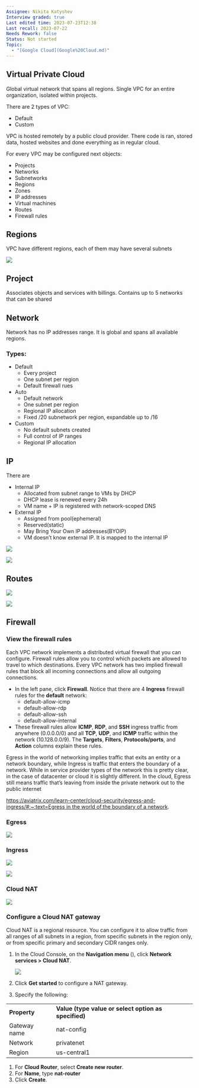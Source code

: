 ```yaml
---
Assignee: Nikita Katyshev
Interview graded: true
Last edited time: 2023-07-23T12:38
Last recall: 2023-07-22
Needs Rework: false
Status: Not started
Topic:
  - "[Google Cloud](Google%20Cloud.md)"
---
```

## Virtual Private Cloud

Global virtual network that spans all regions. Single VPC for an entire organization, isolated within projects.

There are 2 types of VPC:

- Default
- Custom

VPC is hosted remotely by a public cloud provider. There code is ran, stored data, hosted websites and done everything as in regular cloud.

For every VPC may be configured next objects:

- Projects
- Networks
- Subnetworks
- Regions
- Zones
- IP addresses
- Virtual machines
- Routes
- Firewall rules

## Regions

VPC have different regions, each of them may have several subnets

[![](https://lh6.googleusercontent.com/Nj_nDovAD24GvxypVDmRA4M6IPqA43EowXWEJzYb__fW36co5Ow1LiHGazpJIIXhYhkKZeoOYuKhf5_Ay2LvRFNJJXObOcZJETGA3m2XTQqijSVIZiZ4D8fC48kDs9EQcJ43z1uKJAXABa--gLVFDtlCoAC2rDjgFqnKprJBr_l0sfTrvMfuQXFdq0cWLg)](https://lh6.googleusercontent.com/Nj_nDovAD24GvxypVDmRA4M6IPqA43EowXWEJzYb__fW36co5Ow1LiHGazpJIIXhYhkKZeoOYuKhf5_Ay2LvRFNJJXObOcZJETGA3m2XTQqijSVIZiZ4D8fC48kDs9EQcJ43z1uKJAXABa--gLVFDtlCoAC2rDjgFqnKprJBr_l0sfTrvMfuQXFdq0cWLg)

## Project

Associates objects and services with billings. Contains up to 5 networks that can be shared

## Network

Network has no IP addresses range. It is global and spans all available regions.

### **Types**:

- Default
    - Every project
    - One subnet per region
    - Default firewall rues
- Auto
    - Default network
    - One subnet per region
    - Regional IP allocation
    - Fixed /20 subnetwork per region, expandable up to /16
- Custom
    - No default subnets created
    - Full control of IP ranges
    - Regional IP allocation

## IP

There are

- Internal IP
    - Allocated from subnet range to VMs by DHCP
    - DHCP lease is renewed every 24h
    - VM name + IP is registered with network-scoped DNS
- External IP
    - Assigned from pool(ephemeral)
    - Reserved(static)
    - May Bring Your Own IP addresses(BYOIP)
    - VM doesn’t know external IP. It is mapped to the internal IP

[![](https://lh4.googleusercontent.com/5HCwQR3LjKRiy2PMQpDaGbkdzg1ed_i2QnLwowX49jKUgrYYiOPXCOSlCMyGAEpqz4xzwifmQjOQdscK2UHSZP0zeD_VtGGl3EMRgh9ypBDVILi2IdcZFRHqih60AHrj9UAaUkYohSKhnQRklU-goBUa5l52d7_nr5TTmmIbmDXhqcAtIQFTPb68UgN8Yg)](https://lh4.googleusercontent.com/5HCwQR3LjKRiy2PMQpDaGbkdzg1ed_i2QnLwowX49jKUgrYYiOPXCOSlCMyGAEpqz4xzwifmQjOQdscK2UHSZP0zeD_VtGGl3EMRgh9ypBDVILi2IdcZFRHqih60AHrj9UAaUkYohSKhnQRklU-goBUa5l52d7_nr5TTmmIbmDXhqcAtIQFTPb68UgN8Yg)

[![](https://lh6.googleusercontent.com/a92n0nc2sG88xRAbXppDlFplB8KyXq4CypwY8rzI4Y2DYVu-vuVn0saC8jQVadaoiYXd7zVk3bQvCdFesCdCSFCKNaswKGx9jTWuNhZY796eSrl4yaMwIWaMMBKL39H_JdFyOI27deGSZX91xGqDdJA99qxYIagZGNLqkLXO_j1Ch5WQWTya2LfgGsAZgw)](https://lh6.googleusercontent.com/a92n0nc2sG88xRAbXppDlFplB8KyXq4CypwY8rzI4Y2DYVu-vuVn0saC8jQVadaoiYXd7zVk3bQvCdFesCdCSFCKNaswKGx9jTWuNhZY796eSrl4yaMwIWaMMBKL39H_JdFyOI27deGSZX91xGqDdJA99qxYIagZGNLqkLXO_j1Ch5WQWTya2LfgGsAZgw)

## Routes

[![](https://lh3.googleusercontent.com/_Cm8U7r0MGOeqMawC425xGkoEmK1cfBLg9kZw70hS0_JP8JiV1njSQ9D5LoHD7gDcdZg6YLhjJ0BpNuinfP2Am4-S5AJF0fESxNoVFDuacJUR39VquuE92LZMkcN2aC1xuGxl2TVQbed4Lwf7ghJN0Za5UzzlZtzWRBYSORXCFi-6Uyl_fZoQvhmaDupJQ)](https://lh3.googleusercontent.com/_Cm8U7r0MGOeqMawC425xGkoEmK1cfBLg9kZw70hS0_JP8JiV1njSQ9D5LoHD7gDcdZg6YLhjJ0BpNuinfP2Am4-S5AJF0fESxNoVFDuacJUR39VquuE92LZMkcN2aC1xuGxl2TVQbed4Lwf7ghJN0Za5UzzlZtzWRBYSORXCFi-6Uyl_fZoQvhmaDupJQ)

[![](https://lh4.googleusercontent.com/VhRHkTkPim98oUOWBi_Z1pUxaVS4iftUl5bhjvJNX73jf9Hr9QehA8UYSMvSjiTuXJm75FNxa2mTJE1YnfmpvFdaBoCkYKkdpTin3e8Ejydt5YaYU1go1FdDNW7dWPRBOocYvyXx6kGgstwtFcrjxa1I9qVd5h9lPbIZSZ-sNFJoxf0_PzroPWaX0a50eg)](https://lh4.googleusercontent.com/VhRHkTkPim98oUOWBi_Z1pUxaVS4iftUl5bhjvJNX73jf9Hr9QehA8UYSMvSjiTuXJm75FNxa2mTJE1YnfmpvFdaBoCkYKkdpTin3e8Ejydt5YaYU1go1FdDNW7dWPRBOocYvyXx6kGgstwtFcrjxa1I9qVd5h9lPbIZSZ-sNFJoxf0_PzroPWaX0a50eg)

## Firewall

### View the firewall rules

Each VPC network implements a distributed virtual firewall that you can configure. Firewall rules allow you to control which packets are allowed to travel to which destinations. Every VPC network has two implied firewall rules that block all incoming connections and allow all outgoing connections.

- In the left pane, click **Firewall**. Notice that there are 4 **Ingress** firewall rules for the **default** network:
    - default-allow-icmp
    - default-allow-rdp
    - default-allow-ssh
    - default-allow-internal
- These firewall rules allow **ICMP**, **RDP**, and **SSH** ingress traffic from anywhere (0.0.0.0/0) and all **TCP**, **UDP**, and **ICMP** traffic within the network (10.128.0.0/9). The **Targets**, **Filters**, **Protocols/ports**, and **Action** columns explain these rules.

  

Egress in the world of networking implies traffic that exits an entity or a network boundary, while Ingress is traffic that enters the boundary of a network. While in service provider types of the network this is pretty clear, in the case of datacenter or cloud it is slightly different. In the cloud, Egress still means traffic that’s leaving from inside the private network out to the public internet

[https://aviatrix.com/learn-center/cloud-security/egress-and-ingress/#:~:text=Egress in the world of,the boundary of a network](https://aviatrix.com/learn-center/cloud-security/egress-and-ingress/#:~:text=Egress%20in%20the%20world%20of,the%20boundary%20of%20a%20network).

### Egress

[![](https://lh3.googleusercontent.com/MyCPqRpWcTlxVHX0xUw9CHhKBe5-FEWShAmGVJMgO-Pf_bHrogz3DRP_azhIrCtffhL3q7o0vbR3EIq76ZmBAeKaWbXLcaQ6fFaapR0JRkpnrDM_tE0SPmlpx9F3Q5GCBkvZjjkkuJsZE41l_iZr7ZI_WA3BRKRhtsFt7sQ_kyV15J6fHuFL_mmv3A-2Kg)](https://lh3.googleusercontent.com/MyCPqRpWcTlxVHX0xUw9CHhKBe5-FEWShAmGVJMgO-Pf_bHrogz3DRP_azhIrCtffhL3q7o0vbR3EIq76ZmBAeKaWbXLcaQ6fFaapR0JRkpnrDM_tE0SPmlpx9F3Q5GCBkvZjjkkuJsZE41l_iZr7ZI_WA3BRKRhtsFt7sQ_kyV15J6fHuFL_mmv3A-2Kg)

### Ingress

[![](https://lh3.googleusercontent.com/K4WoACWzWdL1B34mkVO0H_3QiFSdBMHHwuBoGZVrgCsedvToVfVRTJaJ7jkLxpKHE4H1-HglfQtPg0_xjiJKtBOtVzJJSxgr9VzZtqeYxpw5qrCUEozBHWNI4wUniWdW49cq4MK5ssUYPOxHAhnel13ZB1qAJ9siBQRbIHm0Dn3js4e2gp3OD6A11n4rqw)](https://lh3.googleusercontent.com/K4WoACWzWdL1B34mkVO0H_3QiFSdBMHHwuBoGZVrgCsedvToVfVRTJaJ7jkLxpKHE4H1-HglfQtPg0_xjiJKtBOtVzJJSxgr9VzZtqeYxpw5qrCUEozBHWNI4wUniWdW49cq4MK5ssUYPOxHAhnel13ZB1qAJ9siBQRbIHm0Dn3js4e2gp3OD6A11n4rqw)

  

[![](https://lh5.googleusercontent.com/IpaU1zzUGrGzaOKPrKZrqICjrXkaTT3c-UduXbbOtZPeTPsDJ_3htWd45RNUN8RpH5q8yZt8KgWEyNtjIOl2O4V2MfBPd779C72n8IXXUkgCrTaPTI3suYRNrHt_Y_iQb4sh1nafIEzZHpBoHr-OaUt7Zi7RYYP44d8Z5j9sdFBgIu2Rvf4BXPHSowGM6w)](https://lh5.googleusercontent.com/IpaU1zzUGrGzaOKPrKZrqICjrXkaTT3c-UduXbbOtZPeTPsDJ_3htWd45RNUN8RpH5q8yZt8KgWEyNtjIOl2O4V2MfBPd779C72n8IXXUkgCrTaPTI3suYRNrHt_Y_iQb4sh1nafIEzZHpBoHr-OaUt7Zi7RYYP44d8Z5j9sdFBgIu2Rvf4BXPHSowGM6w)

### Cloud NAT

[![](https://lh4.googleusercontent.com/kEO6AjBYIjLEr836MKhtBdYnGQ5EghmhOhMJl8LnTElzRKCncF-K8owYTHfEdkCvMFkUBFj4TGCpPydRskmc4WMr-FwqdKrSpa2NcHbqcyYHMgZSPxngxeJojpUYC6HlMP_2UFRSIayNc_4q1P8X0-m8zJq4UB6Hb5Lu69OiQ2BqfJkZ5YbQs-gsFhVZBA)](https://lh4.googleusercontent.com/kEO6AjBYIjLEr836MKhtBdYnGQ5EghmhOhMJl8LnTElzRKCncF-K8owYTHfEdkCvMFkUBFj4TGCpPydRskmc4WMr-FwqdKrSpa2NcHbqcyYHMgZSPxngxeJojpUYC6HlMP_2UFRSIayNc_4q1P8X0-m8zJq4UB6Hb5Lu69OiQ2BqfJkZ5YbQs-gsFhVZBA)

### Configure a Cloud NAT gateway

Cloud NAT is a regional resource. You can configure it to allow traffic from all ranges of all subnets in a region, from specific subnets in the region only, or from specific primary and secondary CIDR ranges only.

1. In the Cloud Console, on the **Navigation menu** (), click **Network services > Cloud NAT**.
    
    [![](https://lh4.googleusercontent.com/byy3Ka9AJ-mBb0dg4bU1STc3XFGaLeQKmGK_zXEC-N3NzN5sl2k5lwxm00BJ9dsjG9ZK9h-BSEobmh3w2WDL3UroLExBGuaTL3BYiQpVMnypxYh_6z0Z9SnJ3pNevEO9HX1DepIDNhRaBRaP4w2FBc0gUukzbtJeroRdbx2FotMLA1o-I8jxMkEdEiCOOw)](https://lh4.googleusercontent.com/byy3Ka9AJ-mBb0dg4bU1STc3XFGaLeQKmGK_zXEC-N3NzN5sl2k5lwxm00BJ9dsjG9ZK9h-BSEobmh3w2WDL3UroLExBGuaTL3BYiQpVMnypxYh_6z0Z9SnJ3pNevEO9HX1DepIDNhRaBRaP4w2FBc0gUukzbtJeroRdbx2FotMLA1o-I8jxMkEdEiCOOw)
    
2. Click **Get started** to configure a NAT gateway.
3. Specify the following:

|   |   |
|---|---|
|**Property**|**Value (type value or select option as specified)**|
|Gateway name|nat-config|
|Network|privatenet|
|Region|us-central1|

1. For **Cloud Router**, select **Create new router**.
2. For **Name**, type **nat-router**
3. Click **Create**.